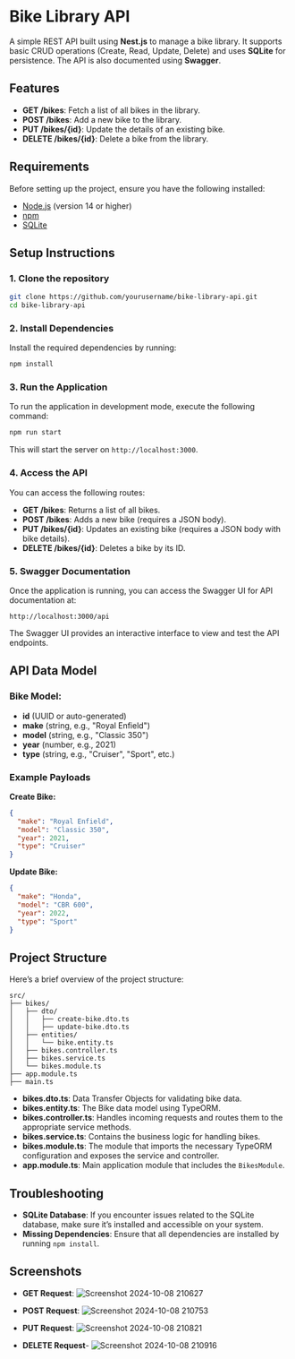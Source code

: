 # Bike Library API

A simple REST API built using **Nest.js** to manage a bike library. It supports basic CRUD operations (Create, Read, Update, Delete) and uses **SQLite** for persistence. The API is also documented using **Swagger**.

## Features

- **GET /bikes**: Fetch a list of all bikes in the library.
- **POST /bikes**: Add a new bike to the library.
- **PUT /bikes/{id}**: Update the details of an existing bike.
- **DELETE /bikes/{id}**: Delete a bike from the library.

## Requirements

Before setting up the project, ensure you have the following installed:

- [Node.js](https://nodejs.org/en/) (version 14 or higher)
- [npm](https://npmjs.com/)
- [SQLite](https://www.sqlite.org/)

## Setup Instructions

### 1. Clone the repository

```bash
git clone https://github.com/yourusername/bike-library-api.git
cd bike-library-api
```

### 2. Install Dependencies

Install the required dependencies by running:

```bash
npm install
```

### 3. Run the Application

To run the application in development mode, execute the following command:

```bash
npm run start
```

This will start the server on `http://localhost:3000`.

### 4. Access the API

You can access the following routes:

- **GET /bikes**: Returns a list of all bikes.
- **POST /bikes**: Adds a new bike (requires a JSON body).
- **PUT /bikes/{id}**: Updates an existing bike (requires a JSON body with bike details).
- **DELETE /bikes/{id}**: Deletes a bike by its ID.

### 5. Swagger Documentation

Once the application is running, you can access the Swagger UI for API documentation at:

```
http://localhost:3000/api
```

The Swagger UI provides an interactive interface to view and test the API endpoints.

## API Data Model

### Bike Model:

- **id** (UUID or auto-generated)
- **make** (string, e.g., "Royal Enfield")
- **model** (string, e.g., "Classic 350")
- **year** (number, e.g., 2021)
- **type** (string, e.g., "Cruiser", "Sport", etc.)

### Example Payloads

**Create Bike:**

```json
{
  "make": "Royal Enfield",
  "model": "Classic 350",
  "year": 2021,
  "type": "Cruiser"
}
```

**Update Bike:**

```json
{
  "make": "Honda",
  "model": "CBR 600",
  "year": 2022,
  "type": "Sport"
}
```

## Project Structure

Here’s a brief overview of the project structure:

```
src/
├── bikes/
│   ├── dto/
│   │   ├── create-bike.dto.ts
│   │   ├── update-bike.dto.ts
│   ├── entities/
│   │   └── bike.entity.ts
│   ├── bikes.controller.ts
│   ├── bikes.service.ts
│   └── bikes.module.ts
├── app.module.ts
├── main.ts
```

- **bikes.dto.ts**: Data Transfer Objects for validating bike data.
- **bikes.entity.ts**: The Bike data model using TypeORM.
- **bikes.controller.ts**: Handles incoming requests and routes them to the appropriate service methods.
- **bikes.service.ts**: Contains the business logic for handling bikes.
- **bikes.module.ts**: The module that imports the necessary TypeORM configuration and exposes the service and controller.
- **app.module.ts**: Main application module that includes the `BikesModule`.

## Troubleshooting

- **SQLite Database**: If you encounter issues related to the SQLite database, make sure it’s installed and accessible on your system.
- **Missing Dependencies**: Ensure that all dependencies are installed by running `npm install`.

## Screenshots

- **GET Request**:
![Screenshot 2024-10-08 210627](https://github.com/user-attachments/assets/137e27cc-61f0-48ac-a5dd-c695a22f6403)

- **POST Request**: 
![Screenshot 2024-10-08 210753](https://github.com/user-attachments/assets/7b202d7b-564d-4511-a52e-c9523e984e3e)

- **PUT Request**:
![Screenshot 2024-10-08 210821](https://github.com/user-attachments/assets/79a3725a-98fb-4c56-8ec4-33d241bcb76d)

- **DELETE Request**-
![Screenshot 2024-10-08 210916](https://github.com/user-attachments/assets/fb6c8539-f9ec-4a80-a8a9-c67888e6b079)
